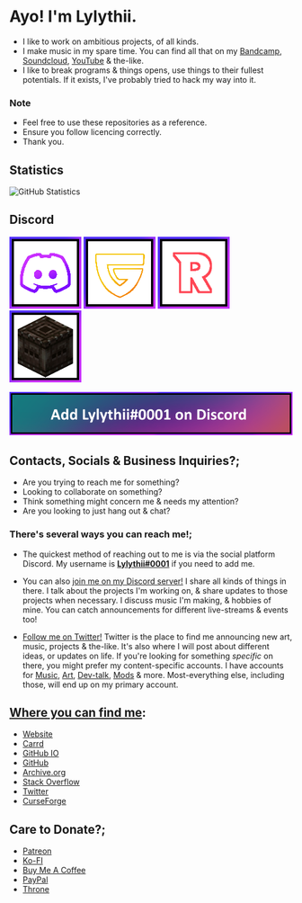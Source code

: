 

# Ayo! I'm Lylythii.
- I like to work on ambitious projects, of all kinds.
- I make music in my spare time. You can find all that on my [Bandcamp](https://lylythii.bandcamp.com), [Soundcloud](https://soundcloud.com/lylythii), [YouTube](https://youtube.com/channel/UCH6x-EVyOzVEfHPa_0Jy13A) & the-like.
- I like to break programs & things opens, use things to their fullest potentials. If it exists, I've probably tried to hack my way into it.

### Note
- Feel free to use these repositories as a reference. 
- Ensure you follow licencing correctly.
- Thank you.

## Statistics
![GitHub Statistics](https://github-readme-stats.vercel.app/api?username=lylythii&theme=midnight-purple&show_icons=true)

## Discord
[![Join Discord](https://raw.githubusercontent.com/Lylythii/lylythii.github.io/main/images/button/discord.png)](https://discord.gg/xsbNuYXBd5)
[![Join Guilded](https://github.com/Lylythii/lylythii.github.io/blob/main/images/button/guilded.png)](https://www.guilded.gg/Lylythii)
[![Join Revolt](https://raw.githubusercontent.com/Lylythii/lylythii.github.io/main/images/button/revolt.png)](https://rvlt.gg/mhm948gx)
[![Join TFC:Network Discord](https://raw.githubusercontent.com/Lylythii/lylythii.github.io/main/images/button/tfc_network.png)](https://discord.gg/mTnrBmGMg9)


[![Add Lylythii on Discord](https://raw.githubusercontent.com/Lylythii/lylythii.github.io/main/images/add_lylythii_on_discord.png)](https://discord.gg/vKs4rTqG)

## Contacts, Socials & Business Inquiries?;
- Are you trying to reach me for something?
- Looking to collaborate on something?
- Think something might concern me & needs my attention?
- Are you looking to just hang out & chat?

### There's several ways you can reach me!;
- The quickest method of reaching out to me is via the social platform Discord.
My username is **[Lylythii#0001](https://discord.gg/vKs4rTqG)** if you need to add me.
- You can also [join me on my Discord server!](https://discord.gg/xsbNuYXBd5)
I share all kinds of things in there.
I talk about the projects I'm working on, & share updates to those projects when necessary.
I discuss music I'm making, & hobbies of mine.
You can catch announcements for different live-streams & events too!

- [Follow me on Twitter!](https://twitter.com/lylythii)
Twitter is the place to find me announcing new art, music, projects & the-like.
It's also where I will post about different ideas, or updates on life.
If you're looking for something *specific* on there, you might prefer my content-specific accounts.
I have accounts for [Music](https://twitter.com/lylythiimusic), [Art](https://twitter.com/lylythiiart), [Dev-talk](https://twitter.com/lylythiidev), [Mods](https://twitter.com/lylythiimods) & more.
Most-everything else, including those, will end up on my primary account.


## [Where you can find me](https://lylythii.github.io/#:~:text=Profiles%20%7C%20Socials%20%7C%20Media%20%7C%20Streaming):
- [Website](https://sites.google.com/view/lylythii/home)
- [Carrd](https://lylythii.carrd.co/)
- [GitHub IO](https://lylythii.github.io/)
- [GitHub](https://github.com/Lylythii)
- [Archive.org](https://archive.org/details/@lylythii)
- [Stack Overflow](https://stackoverflow.com/users/16361766/lylythii)
- [Twitter](https://twitter.com/lylythii)
- [CurseForge](https://www.curseforge.com/members/lylythii/followers)


## Care to Donate?;
- [Patreon](https://www.patreon.com/Lylythii)
- [Ko-FI](https://ko-fi.com/lylythii)
- [Buy Me A Coffee](https://www.buymeacoffee.com/lylythii)
- [PayPal](https://paypal.me/lylythii)
- [Throne](https://jointhrone.com/u/lylythii)

